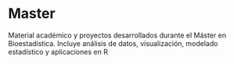 # Master
Material académico y proyectos desarrollados durante el Máster en Bioestadística. Incluye análisis de datos, visualización, modelado estadístico y aplicaciones en R 
